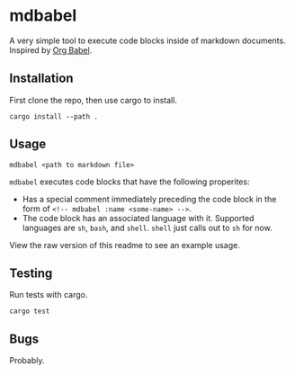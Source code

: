 # mdbabel

A very simple tool to execute code blocks inside of markdown documents. Inspired
by [Org Babel](https://orgmode.org/worg/org-contrib/babel/).

## Installation

First clone the repo, then use cargo to install.

<!-- mdbabel :name cargo-install -->
```shell
cargo install --path .
```

## Usage

```shell
mdbabel <path to markdown file>
```

`mdbabel` executes code blocks that have the following properites:
- Has a special comment immediately preceding the code block in the form of
  `<!-- mdbabel :name <some-name> -->`.
- The code block has an associated language with it. Supported languages are
  `sh`, `bash`, and `shell`. `shell` just calls out to `sh` for now.

View the raw version of this readme to see an example usage.

## Testing

Run tests with cargo.

<!-- mdbabel :name cargo-test -->
```shell
cargo test
```

## Bugs

Probably.
